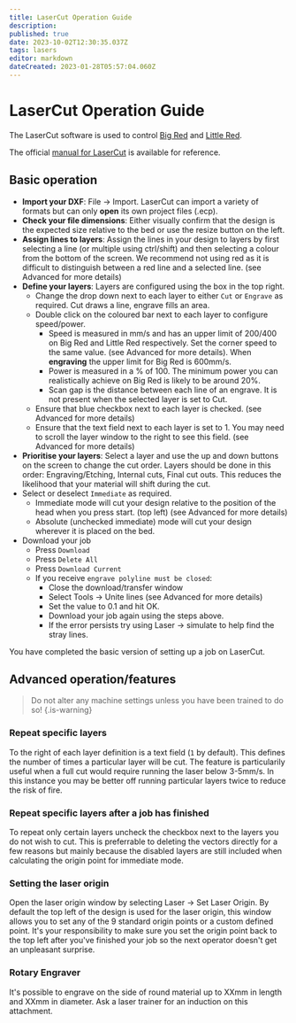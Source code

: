 ```yaml
---
title: LaserCut Operation Guide
description: 
published: true
date: 2023-10-02T12:30:35.037Z
tags: lasers
editor: markdown
dateCreated: 2023-01-28T05:57:04.060Z
---
```


# LaserCut Operation Guide

The LaserCut software is used to control [Big Red](/tools/lasers/bigred) and [Little Red](/tools/lasers/littlered).

The official [manual for LaserCut](/tools/lasers/lasercut5.3_manual_v1.6.pdf) is available for reference.



## Basic operation

* **Import your DXF**: File -> Import. LaserCut can import a variety of formats but can only **open** its own project files (.ecp).
* **Check your file dimensions**: Either visually confirm that the design is the expected size relative to the bed or use the resize button on the left.
* **Assign lines to layers**: Assign the lines in your design to layers by first selecting a line (or multiple using ctrl/shift) and then selecting a colour from the bottom of the screen. We recommend not using red as it is difficult to distinguish between a red line and a selected line. (see Advanced for more details)
* **Define your layers**: Layers are configured using the box in the top right.
  * Change the drop down next to each layer to either `Cut` or `Engrave` as required. Cut draws a line, engrave fills an area.
  * Double click on the coloured bar next to each layer to configure speed/power.
    * Speed is measured in mm/s and has an upper limit of 200/400 on Big Red and Little Red respectively. Set the corner speed to the same value. (see Advanced for more details). When **engraving** the upper limit for Big Red is 600mm/s.
    * Power is measured in a % of 100. The minimum power you can realistically achieve on Big Red is likely to be around 20%.
    * Scan gap is the distance between each line of an engrave. It is not present when the selected layer is set to Cut.
  * Ensure that blue checkbox next to each layer is checked. (see Advanced for more details)
  * Ensure that the text field next to each layer is set to 1. You may need to scroll the layer window to the right to see this field. (see Advanced for more details)
* **Prioritise your layers**: Select a layer and use the up and down buttons on the screen to change the cut order. Layers should be done in this order: Engraving/Etching, Internal cuts, Final cut outs. This reduces the likelihood that your material will shift during the cut.
* Select or deselect `Immediate` as required.
  * Immediate mode will cut your design relative to the position of the head when you press start. (top left) (see Advanced for more details)
  * Absolute (unchecked immediate) mode will cut your design wherever it is placed on the bed.
* Download your job
  * Press `Download`
  * Press `Delete All`
  * Press `Download Current`
  * If you receive `engrave polyline must be closed`:
    * Close the download/transfer window
    * Select Tools -> Unite lines (see Advanced for more details)
    * Set the value to 0.1 and hit OK.
    * Download your job again using the steps above.
    * If the error persists try using Laser -> simulate to help find the stray lines.

You have completed the basic version of setting up a job on LaserCut.

## Advanced operation/features

> Do not alter any machine settings unless you have been trained to do so!
{.is-warning}

### Repeat specific layers

To the right of each layer definition is a text field (`1` by default). This defines the number of times a particular layer will be cut. The feature is particularily useful when a full cut would require running the laser below 3-5mm/s. In this instance you may be better off running particular layers twice to reduce the risk of fire.

### Repeat specific layers after a job has finished

To repeat only certain layers uncheck the checkbox next to the layers you do not wish to cut. This is preferrable to deleting the vectors directly for a few reasons but mainly because the disabled layers are still included when calculating the origin point for immediate mode.

### Setting the laser origin

Open the laser origin window by selecting Laser -> Set Laser Origin. By default the top left of the design is used for the laser origin, this window allows you to set any of the 9 standard origin points or a custom defined point. It's your responsibility to make sure you set the origin point back to the top left after you've finished your job so the next operator doesn't get an unpleasant surprise.

### Rotary Engraver

It's possible to engrave on the side of round material up to XXmm in length and XXmm in diameter. Ask a laser trainer for an induction on this attachment.